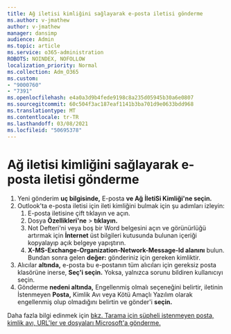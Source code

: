 ```yaml
---
title: Ağ iletisi kimliğini sağlayarak e-posta iletisi gönderme
ms.author: v-jmathew
author: v-jmathew
manager: dansimp
audience: Admin
ms.topic: article
ms.service: o365-administration
ROBOTS: NOINDEX, NOFOLLOW
localization_priority: Normal
ms.collection: Adm_O365
ms.custom:
- "9000760"
- "7391"
ms.openlocfilehash: e4a0a3d9b4fede9198c8a235d05945b30a6e0807
ms.sourcegitcommit: 60c504f3ac187eaf1141b3ba701d9e0633bdd968
ms.translationtype: MT
ms.contentlocale: tr-TR
ms.lasthandoff: 03/08/2021
ms.locfileid: "50695378"
---
```

# <a name="submit-an-email-message-by-providing-the-network-message-id"></a>Ağ iletisi kimliğini sağlayarak e-posta iletisi gönderme

1. Yeni gönderim **uç bilgisinde,** E-posta **ve Ağ** **İletiSi Kimliği'ne seçin.**
2. Outlook'ta e-posta iletisi için ileti kimliğini bulmak için şu adımları izleyin:
    1. E-posta iletisine çift tıklayın ve açın.
    1. Dosya **Özellikleri'ne**  >  **tıklayın.**
    1. Not Defteri'ni veya boş bir Word belgesini açın ve görünürlüğü artırmak için **İnternet** üst bilgileri kutusunda bulunan içeriği kopyalayıp açık belgeye yapıştırın.
    1. **X-MS-Exchange-Organization-Network-Message-Id alanını** bulun. Bundan sonra gelen **değer:** gönderiniz için gereken kimliktir.
3. Alıcılar **altında,** e-posta bu e-postanın tüm alıcıları için gereksiz posta klasörüne inerse, **Seç'i seçin.** Yoksa, yalnızca sorunu bildiren kullanıcıyı seçin.
4. Gönderme **nedeni altında,** Engellenmiş olmalı seçeneğini belirtir, iletinin İstenmeyen  **Posta,** Kimlik Avı veya Kötü Amaçlı Yazılım olarak engellenmiş olup olmadığını belirtin ve gönder'i **seçin.** 

Daha fazla bilgi edinmek için [bkz. Tarama için şüpheli istenmeyen posta, kimlik avı, URL'ler ve dosyaları Microsoft'a gönderme.](https://go.microsoft.com/fwlink/?linkid=2101479)
